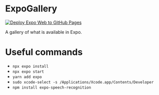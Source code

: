 # ExpoGallery
[![Deploy Expo Web to GitHub Pages](https://github.com/coxcu/ExpoGallery/actions/workflows/deploy-expo-web.yml/badge.svg)](https://github.com/coxcu/ExpoGallery/actions/workflows/deploy-expo-web.yml)

A gallery of what is available in Expo.

# Useful commands
- `npx expo install`
- `npx expo start`
- `yarn add expo`
- `sudo xcode-select -s /Applications/Xcode.app/Contents/Developer`
- `npm install expo-speech-recognition`